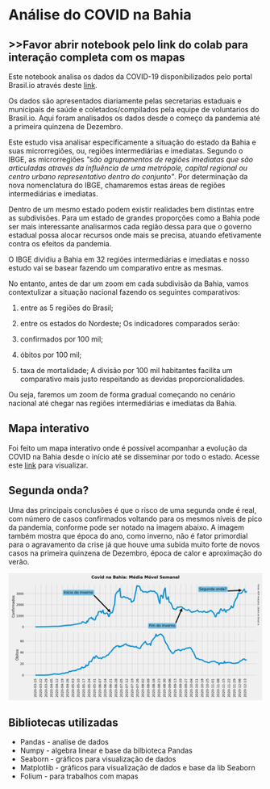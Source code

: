 # Análise do COVID na Bahia
## >>Favor abrir notebook pelo link do colab para interação completa com os mapas


Este notebook analisa os dados da COVID-19 disponibilizados pelo portal Brasil.io através deste [link](https://brasil.io/dataset/covid19/caso/).

Os dados são apresentados diariamente pelas secretarias estaduais e municipais de saúde e coletados/compilados pela equipe de voluntarios do Brasil.io. Aqui foram analisados os dados desde o começo da pandemia até a primeira quinzena de Dezembro.

Este estudo visa analisar especificamente a situação do estado da Bahia e suas microrregiões, ou, regiões intermediárias e imediatas. Segundo o IBGE, as microrregiões *"são agrupamentos de regiões imediatas que são articuladas através da influência de uma metrópole, capital regional ou centro urbano representativo dentro do conjunto"*. Por determinação da nova nomenclatura do IBGE, chamaremos estas áreas de regiões intermediárias e imediatas.

Dentro de um mesmo estado podem existir realidades bem distintas entre as subdivisões. Para um estado de grandes proporções como a Bahia pode ser mais interessante analisarmos cada região dessa para que o governo estadual possa alocar recursos onde mais se precisa, atuando efetivamente contra os efeitos da pandemia.

O IBGE dividiu a Bahia em 32 regiões intermediárias e imediatas e nosso estudo vai se basear fazendo um comparativo entre as mesmas. 

No entanto, antes de dar um zoom em cada subdivisão da Bahia, vamos contextulizar a situação nacional fazendo os seguintes comparativos:

1. entre as 5 regiões do Brasil;
2. entre os estados do Nordeste;
Os indicadores comparados serão:

1. confirmados por 100 mil;
2. óbitos por 100 mil;
3. taxa de mortalidade; 
A divisão por 100 mil habitantes facilita um comparativo mais justo respeitando as devidas proporcionalidades.

Ou seja, faremos um zoom de forma gradual começando no cenário nacional até chegar nas regiões intermediárias e imediatas da Bahia.

## Mapa interativo

Foi feito um mapa interativo onde é possível acompanhar a evolução da COVID na Bahia desde o início até se disseminar por todo o estado. Acesse este [link](https://kpxto.github.io/mapa-covid/) para visualizar.

## Segunda onda?

Uma das principais conclusões é que o risco de uma segunda onde é real, com número de casos confirmados voltando para os mesmos níveis de pico da pandemia, conforme pode ser notado na imagem abaixo. A imagem também mostra que época do ano, como inverno, não é fator primordial para o agravamento da crise já que houve uma subida muito forte de novos casos na primeira quinzena de Dezembro, época de calor e aproximação do verão. 

![covid](covid_bahia.png)

## Bibliotecas utilizadas

* Pandas     - analise de dados
* Numpy      - algebra linear e base da bilbioteca Pandas
* Seaborn    - gráficos para visualização de dados
* Matplotlib - gráficos para visualização de dados e base da lib Seaborn
* Folium     - para trabalhos com mapas
